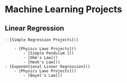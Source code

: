 
# Machine Learning Projects
## Linear Regression 



    - [Simple Regression Projects]()

        - [Phyiscs Laws Projects]()
            - [Simple Pendulum ]()
            - [Ohm's Law]()
            - [Hook's Law]()
    - [Exponentional Linear Regression]()
        - [Physics Laws Projects]()
            - [Boyel's Law]()

<br/>
